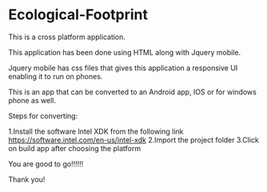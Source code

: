 # Ecological-Footprint
This is a cross platform application.

This application has been done using HTML along with Jquery mobile.

Jquery mobile has css files that gives this application a responsive UI enabling it to run on phones.

This is an app that can be converted to an Android app, IOS or for windows phone as well.

Steps for converting:

1.Install the software Intel XDK from the following link
  https://software.intel.com/en-us/intel-xdk
2.Import the project folder
3.Click on build app after choosing the platform


You are good to go!!!!!!

Thank you!
